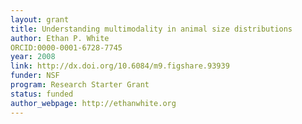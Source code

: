```yaml
---
layout: grant
title: Understanding multimodality in animal size distributions
author: Ethan P. White
ORCID:0000-0001-6728-7745
year: 2008
link: http://dx.doi.org/10.6084/m9.figshare.93939
funder: NSF
program: Research Starter Grant
status: funded
author_webpage: http://ethanwhite.org
---
```

